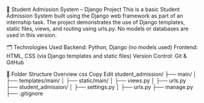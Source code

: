 📘 Student Admission System – Django Project
This is a basic Student Admission System built using the Django web framework as part of an internship task.
The project demonstrates the use of Django templates, static files, views, and routing using urls.py. No models or databases are used in this version.

🗂️ Technologies Used
Backend: Python, Django (no models used)
Frontend: HTML, CSS (via Django templates and static files)
Version Control: Git & GitHub

📁 Folder Structure Overview
css
Copy
Edit
student_admission/
├── main/
│   ├── templates/main/
│   ├── static/main/
│   ├── views.py
│   ├── urls.py
├── student_admission/
│   ├── settings.py
│   ├── urls.py
├── manage.py
├── .gitignore
